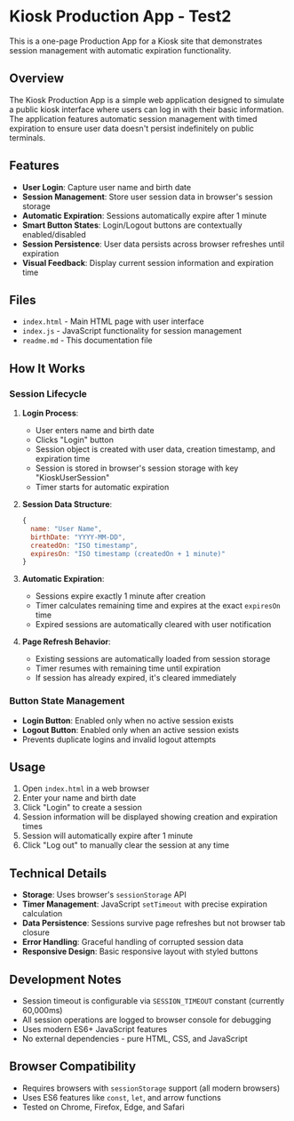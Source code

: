 # Kiosk Production App - Test2

This is a one-page Production App for a Kiosk site that demonstrates session management with automatic expiration functionality.

## Overview

The Kiosk Production App is a simple web application designed to simulate a public kiosk interface where users can log in with their basic information. The application features automatic session management with timed expiration to ensure user data doesn't persist indefinitely on public terminals.

## Features

- **User Login**: Capture user name and birth date
- **Session Management**: Store user session data in browser's session storage
- **Automatic Expiration**: Sessions automatically expire after 1 minute
- **Smart Button States**: Login/Logout buttons are contextually enabled/disabled
- **Session Persistence**: User data persists across browser refreshes until expiration
- **Visual Feedback**: Display current session information and expiration time

## Files

- `index.html` - Main HTML page with user interface
- `index.js` - JavaScript functionality for session management
- `readme.md` - This documentation file

## How It Works

### Session Lifecycle

1. **Login Process**:
   - User enters name and birth date
   - Clicks "Login" button
   - Session object is created with user data, creation timestamp, and expiration time
   - Session is stored in browser's session storage with key "KioskUserSession"
   - Timer starts for automatic expiration

2. **Session Data Structure**:
   ```javascript
   {
     name: "User Name",
     birthDate: "YYYY-MM-DD",
     createdOn: "ISO timestamp",
     expiresOn: "ISO timestamp (createdOn + 1 minute)"
   }
   ```

3. **Automatic Expiration**:
   - Sessions expire exactly 1 minute after creation
   - Timer calculates remaining time and expires at the exact `expiresOn` time
   - Expired sessions are automatically cleared with user notification

4. **Page Refresh Behavior**:
   - Existing sessions are automatically loaded from session storage
   - Timer resumes with remaining time until expiration
   - If session has already expired, it's cleared immediately

### Button State Management

- **Login Button**: Enabled only when no active session exists
- **Logout Button**: Enabled only when an active session exists
- Prevents duplicate logins and invalid logout attempts

## Usage

1. Open `index.html` in a web browser
2. Enter your name and birth date
3. Click "Login" to create a session
4. Session information will be displayed showing creation and expiration times
5. Session will automatically expire after 1 minute
6. Click "Log out" to manually clear the session at any time

## Technical Details

- **Storage**: Uses browser's `sessionStorage` API
- **Timer Management**: JavaScript `setTimeout` with precise expiration calculation
- **Data Persistence**: Sessions survive page refreshes but not browser tab closure
- **Error Handling**: Graceful handling of corrupted session data
- **Responsive Design**: Basic responsive layout with styled buttons

## Development Notes

- Session timeout is configurable via `SESSION_TIMEOUT` constant (currently 60,000ms)
- All session operations are logged to browser console for debugging
- Uses modern ES6+ JavaScript features
- No external dependencies - pure HTML, CSS, and JavaScript

## Browser Compatibility

- Requires browsers with `sessionStorage` support (all modern browsers)
- Uses ES6 features like `const`, `let`, and arrow functions
- Tested on Chrome, Firefox, Edge, and Safari

